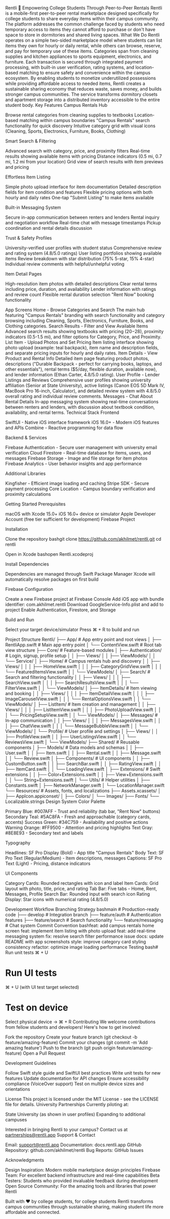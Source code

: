 Rentli 📱
Empowering College Students Through Peer-to-Peer Rentals
Rentli is a mobile-first peer-to-peer rental marketplace designed specifically for college students to share everyday items within their campus community. The platform addresses the common challenge faced by students who need temporary access to items they cannot afford to purchase or don't have space to store in dormitories and shared living spaces.
What We Do
Rentli operates on a simple two-sided marketplace model where students can list items they own for hourly or daily rental, while others can browse, reserve, and pay for temporary use of these items. Categories span from cleaning supplies and kitchen appliances to sports equipment, electronics, and furniture. Each transaction is secured through integrated payment processing, with built-in user verification, rating systems, and location-based matching to ensure safety and convenience within the campus ecosystem.
By enabling students to monetize underutilized possessions while providing affordable access to needed items, Rentli creates a sustainable sharing economy that reduces waste, saves money, and builds stronger campus communities. The service transforms dormitory closets and apartment storage into a distributed inventory accessible to the entire student body.
Key Features
Campus Rentals Hub

Browse rental categories from cleaning supplies to textbooks
Location-based matching within campus boundaries
"Campus Rentals" search functionality for quick discovery
Intuitive category grid with visual icons (Cleaning, Sports, Electronics, Furniture, Books, Clothing)

Smart Search & Filtering

Advanced search with category, price, and proximity filters
Real-time results showing available items with pricing
Distance indicators (0.5 mi, 0.7 mi, 1.2 mi from your location)
Grid view of search results with item previews and pricing

Effortless Item Listing

Simple photo upload interface for item documentation
Detailed description fields for item condition and features
Flexible pricing options with both hourly and daily rates
One-tap "Submit Listing" to make items available

Built-in Messaging System

Secure in-app communication between renters and lenders
Rental inquiry and negotiation workflow
Real-time chat with message timestamps
Pickup coordination and rental details discussion

Trust & Safety Profiles

University-verified user profiles with student status
Comprehensive review and rating system (4.8/5.0 ratings)
User listing portfolios showing available items
Review breakdown with star distribution (75% 5-star, 15% 4-star)
Individual review comments with helpful/unhelpful voting

Item Detail Pages

High-resolution item photos with detailed descriptions
Clear rental terms including price, duration, and availability
Lender information with ratings and review count
Flexible rental duration selection
"Rent Now" booking functionality

App Screens
Home - Browse Categories and Search
The main hub featuring "Campus Rentals" branding with search functionality and category browsing including Cleaning, Sports, Electronics, Furniture, Books, and Clothing categories.
Search Results - Filter and View Available Items
Advanced search results showing textbooks with pricing ($20-$28), proximity indicators (0.5-1.5 mi), and filter options for Category, Price, and Proximity.
List Item - Upload Photos and Set Pricing
Item listing interface showing photo upload (example: teal backpack), item name and description fields, and separate pricing inputs for hourly and daily rates.
Item Details - View Product and Rental Info
Detailed item page featuring product photos, descriptions ("Durable Backpack - perfect for carrying books, laptops, and other essentials"), rental terms ($5/day, flexible duration, available now), and lender information (Ethan Carter, 4.8/5.0 rating).
User Profile - Lender Listings and Reviews
Comprehensive user profiles showing university affiliation (Senior at State University), active listings (Canon EOS 5D Mark IV, MacBook Pro 16-inch, Calculator), and detailed review system with 4.8/5.0 overall rating and individual review comments.
Messages - Chat About Rental Details
In-app messaging system showing real-time conversations between renters and lenders, with discussion about textbook condition, availability, and rental terms.
Technical Stack
Frontend

SwiftUI - Native iOS interface framework
iOS 16.0+ - Modern iOS features and APIs
Combine - Reactive programming for data flow

Backend & Services

Firebase Authentication - Secure user management with university email verification
Cloud Firestore - Real-time database for items, users, and messages
Firebase Storage - Image and file storage for item photos
Firebase Analytics - User behavior insights and app performance

Additional Libraries

Kingfisher - Efficient image loading and caching
Stripe SDK - Secure payment processing
Core Location - Campus boundary verification and proximity calculations

Getting Started
Prerequisites

macOS with Xcode 15.0+
iOS 16.0+ device or simulator
Apple Developer Account (free tier sufficient for development)
Firebase Project

Installation

Clone the repository
bashgit clone https://github.com/akhilmet/rentli.git
cd rentli

Open in Xcode
bashopen Rentli.xcodeproj

Install Dependencies

Dependencies are managed through Swift Package Manager
Xcode will automatically resolve packages on first build


Firebase Configuration

Create a new Firebase project at Firebase Console
Add iOS app with bundle identifier: com.akhilmet.rentli
Download GoogleService-Info.plist and add to project
Enable Authentication, Firestore, and Storage


Build and Run

Select your target device/simulator
Press ⌘ + R to build and run



Project Structure
Rentli/
├── App/                          # App entry point and root views
│   ├── RentliApp.swift          # Main app entry point
│   └── ContentView.swift        # Root tab view structure
├── Core/                         # Feature-based modules
│   ├── Authentication/           # Login, signup, profile setup
│   │   ├── Views/
│   │   ├── ViewModels/
│   │   └── Service/
│   ├── Home/                     # Campus rentals hub and discovery
│   │   ├── Views/
│   │   │   ├── HomeView.swift
│   │   │   ├── CategoryGridView.swift
│   │   │   └── FeaturedItemsView.swift
│   │   └── ViewModels/
│   ├── Search/                   # Search and filtering functionality
│   │   ├── Views/
│   │   │   ├── SearchView.swift
│   │   │   ├── SearchResultsView.swift
│   │   │   └── FilterView.swift
│   │   └── ViewModels/
│   ├── ItemDetails/              # Item viewing and booking
│   │   ├── Views/
│   │   │   ├── ItemDetailView.swift
│   │   │   ├── ImageCarouselView.swift
│   │   │   └── RentalOptionsView.swift
│   │   └── ViewModels/
│   ├── ListItem/                 # Item creation and management
│   │   ├── Views/
│   │   │   ├── ListItemView.swift
│   │   │   ├── PhotoUploadView.swift
│   │   │   └── PricingSetupView.swift
│   │   └── ViewModels/
│   ├── Messages/                 # In-app communication
│   │   ├── Views/
│   │   │   ├── MessagesView.swift
│   │   │   ├── ChatView.swift
│   │   │   └── MessageBubbleView.swift
│   │   └── ViewModels/
│   └── Profile/                  # User profile and settings
│       ├── Views/
│       │   ├── ProfileView.swift
│       │   ├── UserListingsView.swift
│       │   └── ReviewsView.swift
│       └── ViewModels/
├── Shared/                       # Reusable components
│   ├── Models/                   # Data models and schemas
│   │   ├── User.swift
│   │   ├── Item.swift
│   │   ├── Rental.swift
│   │   ├── Message.swift
│   │   └── Review.swift
│   ├── Components/               # UI components
│   │   ├── CustomButton.swift
│   │   ├── SearchBar.swift
│   │   ├── RatingView.swift
│   │   ├── ItemCard.swift
│   │   └── LoadingView.swift
│   ├── Extensions/               # Swift extensions
│   │   ├── Color+Extensions.swift
│   │   ├── View+Extensions.swift
│   │   └── String+Extensions.swift
│   └── Utils/                    # Helper utilities
│       ├── Constants.swift
│       ├── NetworkManager.swift
│       └── LocationManager.swift
└── Resources/                    # Assets, fonts, and localizations
    ├── Assets.xcassets/
    │   ├── AppIcon.appiconset/
    │   ├── Colors/
    │   └── Images/
    ├── Fonts/
    └── Localizable.strings
Design System
Color Palette

Primary Blue: #007AFF - Trust and reliability (tab bar, "Rent Now" buttons)
Secondary Teal: #5AC8FA - Fresh and approachable (category cards, accents)
Success Green: #34C759 - Availability and positive actions
Warning Orange: #FF9500 - Attention and pricing highlights
Text Gray: #8E8E93 - Secondary text and labels

Typography

Headlines: SF Pro Display (Bold) - App title "Campus Rentals"
Body Text: SF Pro Text (Regular/Medium) - Item descriptions, messages
Captions: SF Pro Text (Light) - Pricing, distance indicators

UI Components

Category Cards: Rounded rectangles with icon and label
Item Cards: Grid layout with photo, title, price, and rating
Tab Bar: Five tabs - Home, Rent, Messages, Profile
Search Bar: Rounded input with search icon
Rating Display: Star icons with numerical rating (4.8/5.0)

Development Workflow
Branching Strategy
bashmain                    # Production-ready code
├── develop            # Integration branch
├── feature/auth       # Authentication features
├── feature/search     # Search functionality
└── feature/messaging  # Chat system
Commit Convention
bashfeat: add campus rentals home screen
feat: implement item listing with photo upload
feat: add real-time messaging system
fix: resolve search filter performance issue
docs: update README with app screenshots
style: improve category card styling consistency
refactor: optimize image loading performance
Testing
bash# Run unit tests
⌘ + U

# Run UI tests
⌘ + U (with UI test target selected)

# Test on device
Select physical device → ⌘ + R
Contributing
We welcome contributions from fellow students and developers! Here's how to get involved:

Fork the repository
Create your feature branch (git checkout -b feature/amazing-feature)
Commit your changes (git commit -m 'Add amazing feature')
Push to the branch (git push origin feature/amazing-feature)
Open a Pull Request

Development Guidelines

Follow Swift style guide and SwiftUI best practices
Write unit tests for new features
Update documentation for API changes
Ensure accessibility compliance (VoiceOver support)
Test on multiple device sizes and orientations

License
This project is licensed under the MIT License - see the LICENSE file for details.
University Partnerships
Currently piloting at:

State University (as shown in user profiles)
Expanding to additional campuses

Interested in bringing Rentli to your campus? Contact us at partnerships@rentli.app
Support & Contact

Email: support@rentli.app
Documentation: docs.rentli.app
GitHub Repository: github.com/akhilmet/rentli
Bug Reports: GitHub Issues

Acknowledgments

Design Inspiration: Modern mobile marketplace design principles
Firebase Team: For excellent backend infrastructure and real-time capabilities
Beta Testers: Students who provided invaluable feedback during development
Open Source Community: For the amazing tools and libraries that power Rentli


Built with ❤️ by college students, for college students
Rentli transforms campus communities through sustainable sharing, making student life more affordable and connected.
